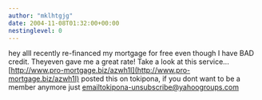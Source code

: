 ```yaml
---
author: "mklhtgjg"
date: 2004-11-08T01:32:00+00:00
nestinglevel: 0
---
```

hey allI recently re-financed my mortgage for free even though I have BAD credit. Theyeven gave me a great rate! Take a look at this service...[http://www.pro-mortgage.biz/azwh1I](http://www.pro-mortgage.biz/azwh1I) posted this on tokipona, if you dont want to be a member anymore just [emailtokipona-unsubscribe@yahoogroups.com](mailto://emailtokipona-unsubscribe@yahoogroups.com)